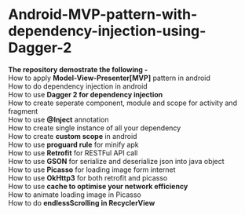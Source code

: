 # Android-MVP-pattern-with-dependency-injection-using-Dagger-2

<b>The repository demostrate the following - </b> <br />
How to apply <b>Model-View-Presenter[MVP]</b> pattern in android<br />
How to do dependency injection in android<br />
How to use <b>Dagger 2 for dependency injection</b><br />
How to create seperate component, module and scope for activity and fragment<br />
How to use <b>@Inject</b> annotation<br />
How to create single instance of all your dependency<br />
How to create <b>custom scope</b> in android<br />
How to use <b>proguard rule</b> for minify apk<br />
How to use <b>Retrofit</b> for RESTFul API call<br />
How to use <b>GSON</b> for serialize and deserialize json into java object<br />
How to use <b>Picasso</b> for loading image form internet<br />
How to use <b>OkHttp3</b> for both retrofit and picasso<br />
How to use <b>cache to optimise your network efficiency</b><br />
How to animate loading image in Picasso<br />
How to do <b>endlessScrolling in RecyclerView</b><br />

